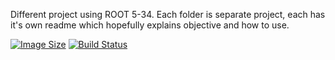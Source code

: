 Different project using ROOT 5-34. Each folder is separate project, each has it's own readme which hopefully explains objective and how to use.

[![Image Size](https://img.shields.io/badge/image%20size-200%20MB-blue)](https://github.com/mach3-software/MaCh3/pkgs/container/mach3)
[![Build Status](https://github.com/mach3-software/MaCh3/workflows/build/badge.svg)](https://github.com/mach3-software/MaCh3/actions?query=workflow%3A%22build%22)

